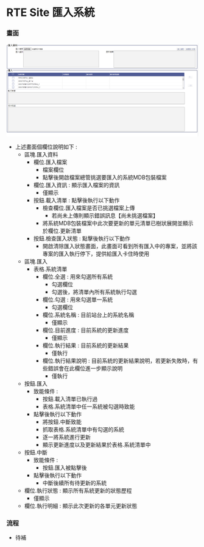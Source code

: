 # RTE Site 匯入系統

### <div id="view">畫面</div>

![畫面]

* 上述畫面個欄位說明如下 :
  * 區塊.匯入資料
    * 欄位.匯入檔案
      * 檔案欄位
      * 點擊後開啟檔案總管挑選要匯入的系統MDB包裝檔案
    * 欄位.匯入資訊 : 顯示匯入檔案的資訊
      * 僅顯示
    * 按鈕.載入清單 : 點擊後執行以下動作
      * 檢查欄位.匯入檔案是否已挑選檔案上傳
        * 若尚未上傳則顯示錯誤訊息【尚未挑選檔案】
      * 將系統MDB包裝檔案中此次要更新的單元清單已樹狀展開並顯示於欄位.更新清單
    * 按鈕.檢查匯入狀態 : 點擊後執行以下動作
      * 開啟清除匯入狀態畫面，此畫面可看到所有匯入中的專案，並將該專案的匯入執行停下，提供給匯入卡住時使用
  * 區塊.匯入
    * 表格.系統清單
      * 欄位.全選 : 用來勾選所有系統
        * 勾選欄位
        * 勾選後，將清單內所有系統執行勾選
      * 欄位.勾選 : 用來勾選單一系統
        * 勾選欄位
      * 欄位.系統名稱 : 目前站台上的系統名稱
        * 僅顯示
      * 欄位.目前進度 : 目前系統的更新進度
        * 僅顯示
      * 欄位.執行結果 : 目前系統的更新結果
        * 僅執行
      * 欄位.執行結果說明 : 目前系統的更新結果說明，若更新失敗時，有些錯誤會在此欄位進一步顯示說明
        * 僅執行
  * 按鈕.匯入
    * 致能條件 : 
      * 按鈕.載入清單已執行過
      * 表格.系統清單中任一系統被勾選時致能
    * 點擊後執行以下動作
      * 將按鈕.中斷致能
      * 抓取表格.系統清單中有勾選的系統
      * 逐一將系統進行更新
      * 顯示更新進度以及更新結果於表格.系統清單中
  * 按鈕.中斷
    * 致能條件 :
      * 按鈕.匯入被點擊後
    * 點擊後執行以下動作
      * 中斷後續所有待更新的系統
  * 欄位.執行狀態 : 顯示所有系統更新的狀態歷程
    * 僅顯示
  * 欄位.執行明細 : 顯示此次更新的各單元更新狀態

### <div id="flow">流程</div>
* 待補

[畫面]:attachment/view.png "畫面"
